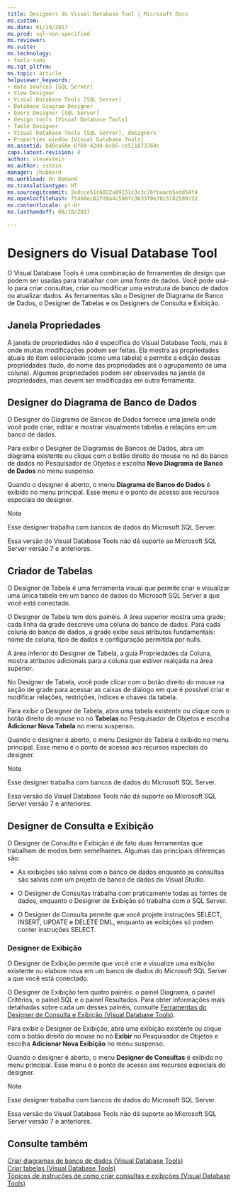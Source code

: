 ```yaml
---
title: Designers do Visual Database Tool | Microsoft Docs
ms.custom: 
ms.date: 01/19/2017
ms.prod: sql-non-specified
ms.reviewer: 
ms.suite: 
ms.technology:
- tools-ssms
ms.tgt_pltfrm: 
ms.topic: article
helpviewer_keywords:
- data sources [SQL Server]
- View Designer
- Visual Database Tools [SQL Server]
- Database Diagram Designer
- Query Designer [SQL Server]
- design tools [Visual Database Tools]
- Table Designer
- Visual Database Tools [SQL Server], designers
- Properties window [Visual Database Tools]
ms.assetid: bd0ca68e-6f69-42dd-bcb5-ce511673769c
caps.latest.revision: 4
author: stevestein
ms.author: sstein
manager: jhubbard
ms.workload: On Demand
ms.translationtype: HT
ms.sourcegitcommit: 2edcce51c6822a89151c3c3c76fbaacb5edd54f4
ms.openlocfilehash: f54b0ec82fd9a4c5807c3633f0e78c5782599732
ms.contentlocale: pt-br
ms.lasthandoff: 08/18/2017

---
```

# <a name="visual-database-tool-designers"></a>Designers do Visual Database Tool
O Visual Database Tools é uma combinação de ferramentas de design que podem ser usadas para trabalhar com uma fonte de dados. Você pode usá-lo para criar consultas, criar ou modificar uma estrutura de banco de dados ou atualizar dados. As ferramentas são o Designer de Diagrama de Banco de Dados, o Designer de Tabelas e os Designers de Consulta e Exibição.  
  
## <a name="properties-window"></a>Janela Propriedades  
A janela de propriedades não é específica do Visual Database Tools, mas é onde muitas modificações podem ser feitas. Ela mostra as propriedades atuais do item selecionado (como uma tabela) e permite a edição dessas propriedades (tudo, do nome das propriedades até o agrupamento de uma coluna). Algumas propriedades podem ser observadas na janela de propriedades, mas devem ser modificadas em outra ferramenta.  
  
## <a name="database-diagram-designer"></a>Designer do Diagrama de Banco de Dados  
O Designer do Diagrama de Bancos de Dados fornece uma janela onde você pode criar, editar e mostrar visualmente tabelas e relações em um banco de dados.  
  
Para exibir o Designer de Diagramas de Bancos de Dados, abra um diagrama existente ou clique com o botão direito do mouse no nó do banco de dados no Pesquisador de Objetos e escolha **Novo Diagrama de Banco de Dados** no menu suspenso.  
  
Quando o designer é aberto, o menu **Diagrama de Banco de Dados** é exibido no menu principal. Esse menu é o ponto de acesso aos recursos especiais do designer.  
  
> [!NOTE]  
> Esse designer trabalha com bancos de dados do Microsoft SQL Server.  
>   
> Essa versão do Visual Database Tools não dá suporte ao Microsoft SQL Server versão 7 e anteriores.  
  
## <a name="table-designer"></a>Criador de Tabelas  
O Designer de Tabela é uma ferramenta visual que permite criar e visualizar uma única tabela em um banco de dados do Microsoft SQL Server a que você está conectado.  
  
O Designer de Tabela tem dois painéis. A área superior mostra uma grade; cada linha da grade descreve uma coluna do banco de dados. Para cada coluna do banco de dados, a grade exibe seus atributos fundamentais: nome de coluna, tipo de dados e configuração permitida por nulls.  
  
A área inferior do Designer de Tabela, a guia Propriedades da Coluna, mostra atributos adicionais para a coluna que estiver realçada na área superior.  
  
No Designer de Tabela, você pode clicar com o botão direito do mouse na seção de grade para acessar as caixas de diálogo em que é possível criar e modificar relações, restrições, índices e chaves da tabela.  
  
Para exibir o Designer de Tabela, abra uma tabela existente ou clique com o botão direito do mouse no nó **Tabelas** no Pesquisador de Objetos e escolha **Adicionar Nova Tabela** no menu suspenso.  
  
Quando o designer é aberto, o menu Designer de Tabela é exibido no menu principal. Esse menu é o ponto de acesso aos recursos especiais do designer.  
  
> [!NOTE]  
> Esse designer trabalha com bancos de dados do Microsoft SQL Server.  
>   
> Essa versão do Visual Database Tools não dá suporte ao Microsoft SQL Server versão 7 e anteriores.  
  
## <a name="query-and-view-designer"></a>Designer de Consulta e Exibição  
O Designer de Consulta e Exibição é de fato duas ferramentas que trabalham de modos bem semelhantes. Algumas das principais diferenças são:  
  
-   As exibições são salvas com o banco de dados enquanto as consultas são salvas com um projeto de banco de dados do Visual Studio.  
  
-   O Designer de Consultas trabalha com praticamente todas as fontes de dados, enquanto o Designer de Exibição só trabalha com o SQL Server.  
  
-   O Designer de Consulta permite que você projete instruções SELECT, INSERT, UPDATE e DELETE DML, enquanto as exibições só podem conter instruções SELECT.  
  
### <a name="view-designer"></a>Designer de Exibição  
O Designer de Exibição permite que você crie e visualize uma exibição existente ou elabore nova em um banco de dados do Microsoft SQL Server a que você está conectado.  
  
O Designer de Exibição tem quatro painéis: o painel Diagrama, o painel Critérios, o painel SQL e o painel Resultados. Para obter informações mais detalhadas sobre cada um desses painéis, consulte [Ferramentas do Designer de Consulta e Exibição &#40;Visual Database Tools&#41;](../../ssms/visual-db-tools/query-and-view-designer-tools-visual-database-tools.md).  
  
Para exibir o Designer de Exibição, abra uma exibição existente ou clique com o botão direito do mouse no nó **Exibir** no Pesquisador de Objetos e escolha **Adicionar Nova Exibição** no menu suspenso.  
  
Quando o designer é aberto, o menu **Designer de Consultas** é exibido no menu principal. Esse menu é o ponto de acesso aos recursos especiais do designer.  
  
> [!NOTE]  
> Esse designer trabalha com bancos de dados do Microsoft SQL Server.  
>   
> Essa versão do Visual Database Tools não dá suporte ao Microsoft SQL Server versão 7 e anteriores.  
  
## <a name="see-also"></a>Consulte também  
[Criar diagramas de banco de dados &#40;Visual Database Tools&#41;](../../ssms/visual-db-tools/design-database-diagrams-visual-database-tools.md)  
[Criar tabelas &#40;Visual Database Tools&#41;](../../ssms/visual-db-tools/design-tables-visual-database-tools.md)  
[Tópicos de instruções de como criar consultas e exibições &#40;Visual Database Tools&#41;](../../ssms/visual-db-tools/design-queries-and-views-how-to-topics-visual-database-tools.md)  
  

